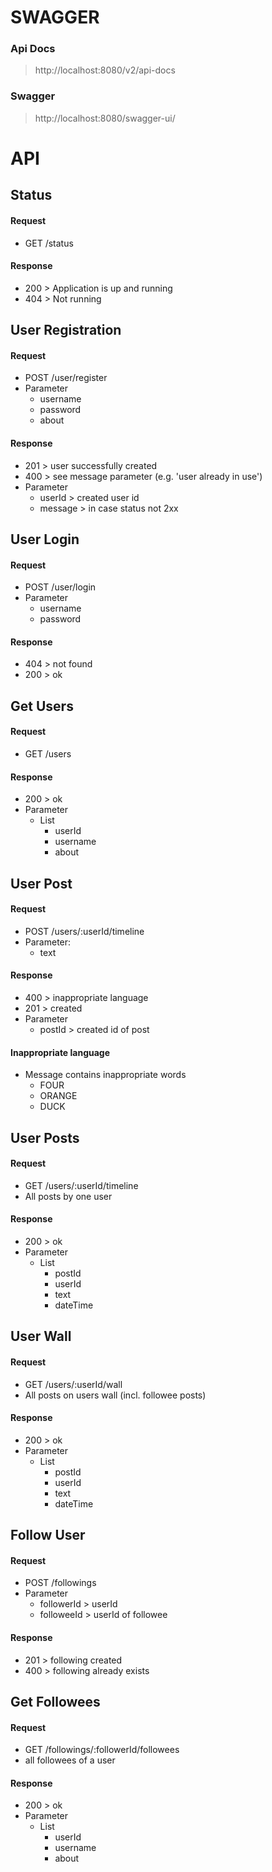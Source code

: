 # SWAGGER

### Api Docs
> http://localhost:8080/v2/api-docs

### Swagger
> http://localhost:8080/swagger-ui/
    
# API

## Status
#### Request
* GET /status

#### Response
* 200 > Application is up and running
* 404 > Not running 

## User Registration
#### Request
* POST /user/register
* Parameter
    * username
    * password
    * about

#### Response
* 201 > user successfully created
* 400 > see message parameter (e.g. 'user already in use')
* Parameter
    * userId > created user id
    * message > in case status not 2xx

## User Login
#### Request
* POST /user/login
* Parameter
    * username
    * password

#### Response
* 404 > not found
* 200 > ok

## Get Users
#### Request
* GET /users

#### Response
* 200 > ok
* Parameter
    * List
        * userId
        * username
        * about

## User Post
#### Request
* POST /users/:userId/timeline
* Parameter:
    * text

#### Response
* 400 > inappropriate language
* 201 > created
* Parameter
    * postId > created id of post

#### Inappropriate language
* Message contains inappropriate words
    * FOUR
    * ORANGE
    * DUCK

## User Posts
#### Request
* GET /users/:userId/timeline
* All posts by one user

#### Response
* 200 > ok
* Parameter
    * List
        * postId
        * userId
        * text
        * dateTime

## User Wall
#### Request
* GET /users/:userId/wall
* All posts on users wall (incl. followee posts)

#### Response
* 200 > ok
* Parameter
    * List
        * postId
        * userId
        * text
        * dateTime

## Follow User
#### Request
* POST /followings
* Parameter
    * followerId > userId
    * followeeId > userId of followee

#### Response
* 201 > following created
* 400 > following already exists

## Get Followees
#### Request
* GET /followings/:followerId/followees
* all followees of a user

#### Response
* 200 > ok
* Parameter
    * List
        * userId
        * username
        * about


